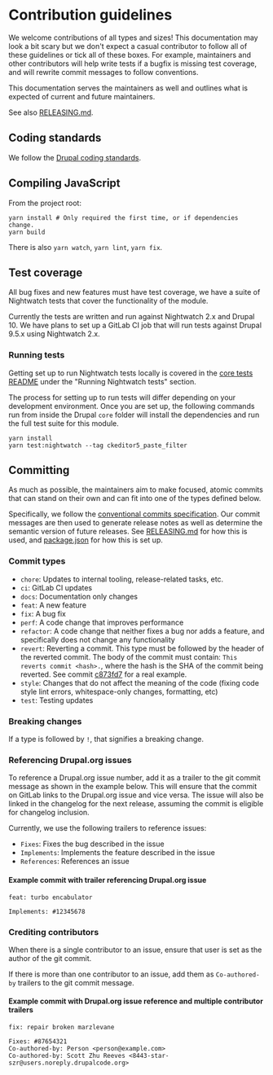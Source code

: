 # Contribution guidelines

We welcome contributions of all types and sizes! This documentation may look a
bit scary but we don't expect a casual contributor to follow all of these
guidelines or tick all of these boxes. For example, maintainers and other
contributors will help write tests if a bugfix is missing test coverage, and
will rewrite commit messages to follow conventions.

This documentation serves the maintainers as well and outlines what is expected
of current and future maintainers.

See also [RELEASING.md](RELEASING.md).

## Coding standards

We follow the [Drupal coding standards](https://www.drupal.org/docs/develop/standards).

## Compiling JavaScript

From the project root:

```
yarn install # Only required the first time, or if dependencies change.
yarn build
```

There is also `yarn watch`, `yarn lint`, `yarn fix`.

## Test coverage

All bug fixes and new features must have test coverage, we have a suite of
Nightwatch tests that cover the functionality of the module.

Currently the tests are written and run against Nightwatch 2.x and Drupal 10.
We have plans to set up a GitLab CI job that will run tests against Drupal
9.5.x using Nightwatch 2.x.

### Running tests

Getting set up to run Nightwatch tests locally is covered in the [core tests
README] under the "Running Nightwatch tests" section.

The process for setting up to run tests will differ depending on your
development environment. Once you are set up, the following commands run from
inside the Drupal `core` folder will install the dependencies and run the full
test suite for this module.

```
yarn install
yarn test:nightwatch --tag ckeditor5_paste_filter
```

[core tests README]: https://git.drupalcode.org/project/drupal/-/blob/11.x/core/tests/README.md

## Committing

As much as possible, the maintainers aim to make focused, atomic commits that
can stand on their own and can fit into one of the types defined below.

Specifically, we follow the [conventional commits specification]. Our commit
messages are then used to generate release notes as well as determine the
semantic version of future releases. See [RELEASING.md](RELEASING.md) for how
this is used, and [package.json](package.json) for how this is set up.

[conventional commits specification]: https://www.conventionalcommits.org/en/v1.0.0/

### Commit types

- `chore`: Updates to internal tooling, release-related tasks, etc.
- `ci`: GitLab CI updates
- `docs`: Documentation only changes
- `feat`: A new feature
- `fix`: A bug fix
- `perf`: A code change that improves performance
- `refactor`: A code change that neither fixes a bug nor adds a feature, and
  specifically does not change any functionality
- `revert`: Reverting a commit. This type must be followed by the header of the reverted commit.
  The body of the commit must contain: `This reverts commit <hash>.`,
  where the hash is the SHA of the commit being reverted.
  See commit [c873fd7](https://git.drupalcode.org/project/ckeditor5_paste_filter/-/commit/c873fd761a636b768993d80c29722453d5ea39e0)
  for a real example.
- `style`: Changes that do not affect the meaning of the code (fixing code
  style lint errors, whitespace-only changes, formatting, etc)
- `test`: Testing updates

### Breaking changes

If a type is followed by `!`, that signifies a breaking change.

### Referencing Drupal.org issues

To reference a Drupal.org issue number, add it as a trailer to the git commit
message as shown in the example below. This will ensure that the commit on
GitLab links to the Drupal.org issue and vice versa. The issue will also be
linked in the changelog for the next release, assuming the commit is eligible
for changelog inclusion.

Currently, we use the following trailers to reference issues:

- `Fixes`: Fixes the bug described in the issue
- `Implements`: Implements the feature described in the issue
- `References`: References an issue

#### Example commit with trailer referencing Drupal.org issue

```
feat: turbo encabulator

Implements: #12345678
```

### Crediting contributors

When there is a single contributor to an issue, ensure that user is set as the
author of the git commit.

If there is more than one contributor to an issue, add them as `Co-authored-by`
trailers to the git commit message.

#### Example commit with Drupal.org issue reference and multiple contributor trailers

```
fix: repair broken marzlevane

Fixes: #87654321
Co-authored-by: Person <person@example.com>
Co-authored-by: Scott Zhu Reeves <8443-star-szr@users.noreply.drupalcode.org>
```

